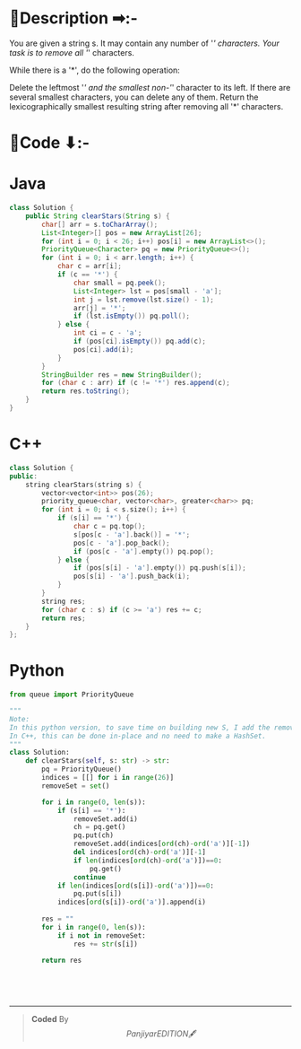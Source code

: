 # 📍Description ➡:-
<!-- Describe your first thoughts on how to solve this problem. -->
You are given a string s. It may contain any number of '*' characters. Your task is to remove all '*' characters.

While there is a '*', do the following operation:

Delete the leftmost '*' and the smallest non-'*' character to its left. If there are several smallest characters, you can delete any of them.
Return the lexicographically smallest resulting string after removing all '*' characters.


# 📝Code ⬇:-


# Java
```java []
class Solution {
    public String clearStars(String s) {
        char[] arr = s.toCharArray();
        List<Integer>[] pos = new ArrayList[26];
        for (int i = 0; i < 26; i++) pos[i] = new ArrayList<>();
        PriorityQueue<Character> pq = new PriorityQueue<>();
        for (int i = 0; i < arr.length; i++) {
            char c = arr[i];
            if (c == '*') {
                char small = pq.peek();
                List<Integer> lst = pos[small - 'a'];
                int j = lst.remove(lst.size() - 1);
                arr[j] = '*';
                if (lst.isEmpty()) pq.poll();
            } else {
                int ci = c - 'a';
                if (pos[ci].isEmpty()) pq.add(c);
                pos[ci].add(i);
            }
        }
        StringBuilder res = new StringBuilder();
        for (char c : arr) if (c != '*') res.append(c);
        return res.toString();
    }
}

```

# C++
``` cpp []
class Solution {
public:
    string clearStars(string s) {
        vector<vector<int>> pos(26);
        priority_queue<char, vector<char>, greater<char>> pq;
        for (int i = 0; i < s.size(); i++) {
            if (s[i] == '*') {
                char c = pq.top();
                s[pos[c - 'a'].back()] = '*';
                pos[c - 'a'].pop_back();
                if (pos[c - 'a'].empty()) pq.pop();
            } else {
                if (pos[s[i] - 'a'].empty()) pq.push(s[i]);
                pos[s[i] - 'a'].push_back(i);
            }
        }
        string res;
        for (char c : s) if (c >= 'a') res += c;
        return res;
    }
};
```

# Python
``` python []
from queue import PriorityQueue

"""
Note:
In this python version, to save time on building new S, I add the removing indices to a Set.
In C++, this can be done in-place and no need to make a HashSet.
"""
class Solution:
    def clearStars(self, s: str) -> str:
        pq = PriorityQueue()
        indices = [[] for i in range(26)]
        removeSet = set()

        for i in range(0, len(s)):
            if (s[i] == '*'):
                removeSet.add(i)
                ch = pq.get()
                pq.put(ch)
                removeSet.add(indices[ord(ch)-ord('a')][-1])
                del indices[ord(ch)-ord('a')][-1]
                if len(indices[ord(ch)-ord('a')])==0:
                    pq.get()
                continue
            if len(indices[ord(s[i])-ord('a')])==0:
                pq.put(s[i])
            indices[ord(s[i])-ord('a')].append(i)
        
        res = ""
        for i in range(0, len(s)):
            if i not in removeSet:
                res += str(s[i])
        
        return res
            
            

   
```

---

>    **Coded** By $$Panjiyar EDITION 🖋  $$

               
